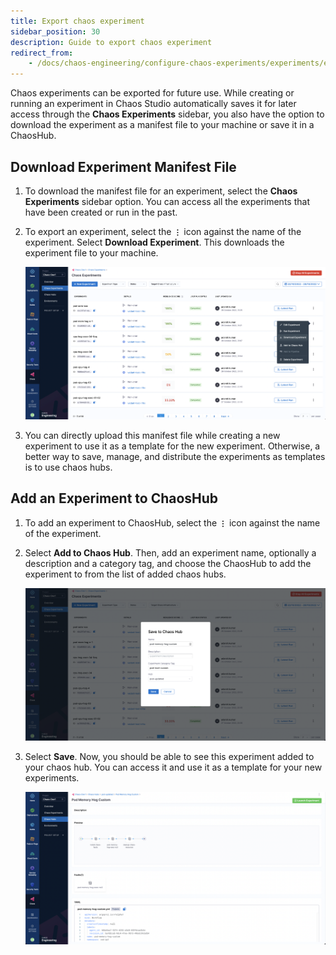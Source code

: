 ```yaml
---
title: Export chaos experiment
sidebar_position: 30
description: Guide to export chaos experiment
redirect_from:
	- /docs/chaos-engineering/configure-chaos-experiments/experiments/export-chaos-experiments
---
```


Chaos experiments can be exported for future use. While creating or running an experiment in Chaos Studio automatically saves it for later access through the **Chaos Experiments** sidebar, you also have the option to download the experiment as a manifest file to your machine or save it in a ChaosHub.

## Download Experiment Manifest File

1. To download the manifest file for an experiment, select the **Chaos Experiments** sidebar option. You can access all the experiments that have been created or run in the past.

2. To export an experiment, select the **`⋮`** icon against the name of the experiment.
Select **Download Experiment**. This downloads the experiment file to your machine.

	![Download Experiment Manifest](./static/export-chaos-experiments/download-experiment-manifest.png)

3. You can directly upload this manifest file while creating a new experiment to use it as a template for the new experiment. Otherwise, a better way to save, manage, and distribute the experiments as templates is to use chaos hubs.

## Add an Experiment to ChaosHub

1. To add an experiment to ChaosHub, select the **`⋮`** icon against the name of the experiment.

2. Select **Add to Chaos Hub**. Then, add an experiment name, optionally a description and a category tag, and choose the ChaosHub to add the experiment to from the list of added chaos hubs.

	![Add Experiment to ChaosHub](./static/export-chaos-experiments/add-experiment-to-chaoshub.png)

3. Select **Save**. Now, you should be able to see this experiment added to your chaos hub. You can access it and use it as a template for your new experiments.

	![Added Experiment to Hub](./static/export-chaos-experiments/added-experiment-to-hub.png)
